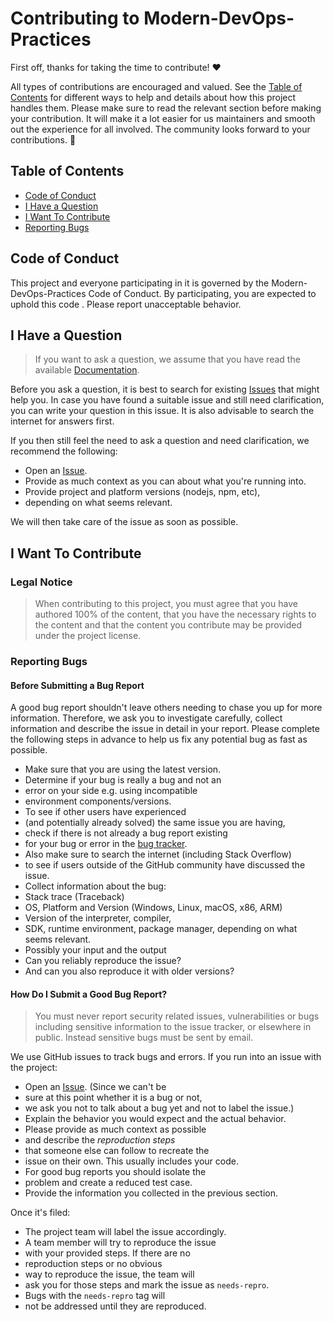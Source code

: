 <!-- omit in toc -->
# Contributing to Modern-DevOps-Practices

First off, thanks for taking the time to contribute! ❤️

All types of contributions are encouraged and valued.
See the [Table of Contents](#table-of-contents)
for different ways to help and details about how this project handles them.
Please make sure to read
the relevant section before making your contribution.
It will make it a lot easier for us maintainers
and smooth out the experience for all involved.
The community looks forward to your contributions. 🎉

<!-- omit in toc -->
## Table of Contents

- [Code of Conduct](#code-of-conduct)
- [I Have a Question](#i-have-a-question)
- [I Want To Contribute](#i-want-to-contribute)
- [Reporting Bugs](#reporting-bugs)

## Code of Conduct

This project and everyone participating in it is governed by the
Modern-DevOps-Practices Code of Conduct.
By participating, you are expected to uphold this code
. Please report unacceptable behavior.

## I Have a Question

> If you want to ask a question, we assume that you have read the available
> [Documentation](https://github.com/nnniki/Modern-DevOps-Practices/edit/main/CONTRIBUTING.md).

Before you ask a question, it is best to search for existing
[Issues](/issues) that might help you.
In case you have found a suitable issue and still need
clarification, you can write your question in
this issue. It is also advisable to search the internet for answers first.

If you then still feel the need to ask a question and need clarification,
we recommend the following:

- Open an [Issue](/issues/new).
- Provide as much context as you can about what you're running into.
- Provide project and platform versions (nodejs, npm, etc),
- depending on what seems relevant.

We will then take care of the issue as soon as possible.

## I Want To Contribute

### Legal Notice  <!-- omit in toc -->

> When contributing to this project, you must agree that you
> have authored 100% of the content,
> that you have the necessary rights to the content and that
> the content you contribute may
> be provided under the project license.

### Reporting Bugs

<!-- omit in toc -->
#### Before Submitting a Bug Report

A good bug report shouldn't leave others needing
to chase you up for more information.
Therefore, we ask you to investigate carefully,
collect information and describe the issue
in detail in your report. Please complete the
following steps in advance to help us fix any
potential bug as fast as possible.

- Make sure that you are using the latest version.
- Determine if your bug is really a bug and not an
- error on your side e.g. using incompatible
- environment components/versions.
- To see if other users have experienced
- (and potentially already solved) the same issue you are having,
- check if there is not already a bug report existing
- for your bug or error in the [bug tracker](issues?q=label%3Abug).
- Also make sure to search the internet (including Stack Overflow)
- to see if users outside of the GitHub community have discussed the issue.
- Collect information about the bug:
- Stack trace (Traceback)
- OS, Platform and Version (Windows, Linux, macOS, x86, ARM)
- Version of the interpreter, compiler,
- SDK, runtime environment, package manager, depending on what seems relevant.
- Possibly your input and the output
- Can you reliably reproduce the issue?
- And can you also reproduce it with older versions?

<!-- omit in toc -->
#### How Do I Submit a Good Bug Report?

> You must never report security related issues,
> vulnerabilities or bugs including sensitive information
> to the issue tracker, or elsewhere in public.
> Instead sensitive bugs must be sent by email.
<!-- You may add a PGP key to allow the messages
to be sent encrypted as well. -->

We use GitHub issues to track bugs and errors.
If you run into an issue with the project:

- Open an [Issue](/issues/new). (Since we can't be
- sure at this point whether it is a bug or not,
- we ask you not to talk about a bug yet and not to label the issue.)
- Explain the behavior you would expect and the actual behavior.
- Please provide as much context as possible
- and describe the *reproduction steps*
- that someone else can follow to recreate the
- issue on their own. This usually includes your code.
- For good bug reports you should isolate the
- problem and create a reduced test case.
- Provide the information you collected in the previous section.

Once it's filed:

- The project team will label the issue accordingly.
- A team member will try to reproduce the issue
- with your provided steps. If there are no
- reproduction steps or no obvious
- way to reproduce the issue, the team will
- ask you for those steps and mark the issue as `needs-repro`.
- Bugs with the `needs-repro` tag will
- not be addressed until they are reproduced.
